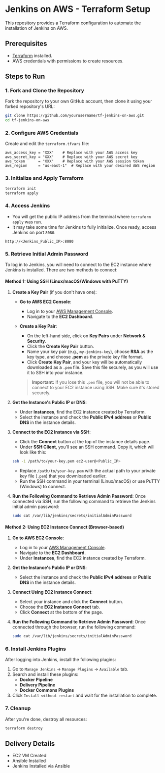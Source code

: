 # Jenkins on AWS - Terraform Setup

This repository provides a Terraform configuration to automate the installation of Jenkins on AWS.

## Prerequisites

- [Terraform](https://www.terraform.io/downloads.html) installed.
- AWS credentials with permissions to create resources.

## Steps to Run

### 1. Fork and Clone the Repository

Fork the repository to your own GitHub account, then clone it using your forked repository's URL:

```sh
git clone https://github.com/yourusername/tf-jenkins-on-aws.git
cd tf-jenkins-on-aws
```

### 2. Configure AWS Credentials

Create and edit the `terraform.tfvars` file:

```hcl
aws_access_key = "XXX"    # Replace with your AWS access key
aws_secret_key = "XXX"    # Replace with your AWS secret key
aws_token      = "XXX"    # Replace with your AWS session token
aws_region     = "us-east-1"  # Replace with your desired AWS region
```

### 3. Initialize and Apply Terraform

```sh
terraform init
terraform apply
```

### 4. Access Jenkins

- You will get the public IP address from the terminal where `terraform apply` was run.
- It may take some time for Jenkins to fully initialize. Once ready, access Jenkins on port `8080`:

```
http://<Jenkins_Public_IP>:8080
```

### 5. Retrieve Initial Admin Password

To log in to Jenkins, you will need to connect to the EC2 instance where Jenkins is installed. There are two methods to connect:

#### **Method 1: Using SSH (Linux/macOS/Windows with PuTTY)**

1. **Create a Key Pair** (if you don't have one):

   - **Go to AWS EC2 Console**:
     - Log in to your [AWS Management Console](https://aws.amazon.com/console/).
     - Navigate to the **EC2 Dashboard**.
   - **Create a Key Pair**:

     - On the left-hand side, click on **Key Pairs** under **Network & Security**.
     - Click the **Create Key Pair** button.
     - Name your key pair (e.g., `my-jenkins-key`), choose **RSA** as the key type, and choose **.pem** as the private key file format.
     - Click **Create Key Pair**, and your key will be automatically downloaded as a `.pem` file. Save this file securely, as you will use it to SSH into your instance.

     > **Important:** If you lose this `.pem` file, you will not be able to connect to your EC2 instance using SSH. Make sure it's stored securely.

2. **Get the Instance's Public IP or DNS**:

   - Under **Instances**, find the EC2 instance created by Terraform.
   - Select the instance and check the **Public IPv4 address** or **Public DNS** in the instance details.

3. **Connect to the EC2 Instance via SSH**:

   - Click the **Connect** button at the top of the instance details page.
   - Under **SSH Client**, you’ll see an SSH command. Copy it, which will look like this:

   ```sh
   ssh -i /path/to/your-key.pem ec2-user@<Public_IP>
   ```

   - Replace `/path/to/your-key.pem` with the actual path to your private key file (`.pem`) that you downloaded earlier.
   - Run the SSH command in your terminal (Linux/macOS) or use PuTTY (Windows) to connect.

4. **Run the Following Command to Retrieve Admin Password**:
   Once connected via SSH, run the following command to retrieve the Jenkins initial admin password:

   ```sh
   sudo cat /var/lib/jenkins/secrets/initialAdminPassword
   ```

#### **Method 2: Using EC2 Instance Connect (Browser-based)**

1. **Go to AWS EC2 Console**:

   - Log in to your [AWS Management Console](https://aws.amazon.com/console/).
   - Navigate to the **EC2 Dashboard**.
   - Under **Instances**, find the EC2 instance created by Terraform.

2. **Get the Instance's Public IP or DNS**:

   - Select the instance and check the **Public IPv4 address** or **Public DNS** in the instance details.

3. **Connect Using EC2 Instance Connect**:

   - Select your instance and click the **Connect** button.
   - Choose the **EC2 Instance Connect** tab.
   - Click **Connect** at the bottom of the page.

4. **Run the Following Command to Retrieve Admin Password**:
   Once connected through the browser, run the following command:

   ```sh
   sudo cat /var/lib/jenkins/secrets/initialAdminPassword
   ```

### 6. Install Jenkins Plugins

After logging into Jenkins, install the following plugins:

1. Go to `Manage Jenkins` → `Manage Plugins` → `Available` tab.
2. Search and install these plugins:
   - **Docker Pipeline**
   - **Delivery Pipeline**
   - **Docker Commons Plugins**
3. Click `Install without restart` and wait for the installation to complete.

### 7. Cleanup

After you're done, destroy all resources:

```sh
terraform destroy
```

## Delivery Details

- EC2 VM Created
- Ansible Installed
- Jenkins Installed via Ansible
